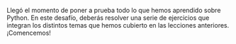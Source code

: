 Llegó el momento de poner a prueba todo lo que hemos aprendido sobre Python. En este desafío, deberás resolver una serie de ejercicios que integran los distintos temas que hemos cubierto en las lecciones anteriores. ¡Comencemos!